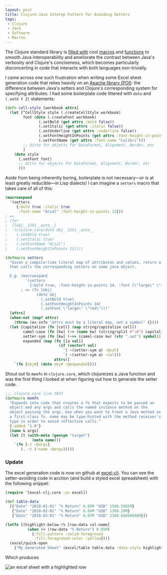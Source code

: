 ```yaml
---
layout: post
title: Clojure-Java Interop Pattern for Avoiding Setters
tags:
 - Clojure
 - Java
 - Software
 - Macros
---
```


The Clojure standard library is 
[filled with](https://clojuredocs.org/clojure.core/memfn) cool 
[macros](https://clojuredocs.org/clojure.core/doto) 
and [functions](https://clojuredocs.org/clojure.core/aset) 
to smooth Java interoperability and ameliorate the contrast between Java's 
verbosity and Clojure's conciseness, which becomes particularly disconcerting in
code that interacts with both languages non-trivially.

I came across one such frustration when writing some Excel sheet generation code
that relies heavily on an [Apache library (POI)](https://poi.apache.org/): the
difference between Java's setters and Clojure's corresponding system for 
specifying attributes. I had some boilerplate code littered with `doto` and 
`(.setX Y Z)` statements:

```clojure
(defn cell-style [workbook attrs]
  (let [^CellStyle style (.createCellStyle workbook)
        font (doto (.createFont workbook)
               (.setBold (get attrs :bold false))
               (.setItalic (get attrs :italic false))
               (.setUnderline (get attrs :underline false))
               (.setFontHeightInPoints (get attrs :font-height-in-points 11))
               (.setFontName (get attrs :font-name "Calibri")))
        ;; ditto for objects for DataFormat, Alignment, Border, etc
        ]
    (doto style 
      (.setFont font)
      ;; ditto for objects for DataFormat, Alignment, Border, etc
      )))
```

Aside from being inherently boring, boilerplate is not necessary—or is at least 
greatly reducible—in Lisp dialects! I can imagine a `setters` macro that takes care of all of this:

```clojure 
(macroexpand 
  '(setters 
     {:bold true :italic true 
      :font-name "Arial" :font-height-in-points 12}))
; =>
; (fn*
;  ([obj__1251__auto__]
;   (clojure.core/doto obj__1251__auto__
;    (.setBold true)
;    (.setItalic true)
;    (.setFontName "Arial")
;    (.setFontHeightInPoints 12))))
```

```clojure 
(defmacro setters
  "Given a compile-time literal map of attributes and values, return a function
  that calls the corresponding setters on some java object.

  E.g. (macroexpand
         '(setters
           {:bold true, :font-height-in-points 14, :font [\"large\" \"red\"]}))
       ; => (fn [obj]
              (doto obj
                (.setBold true)
                (.setFontHeightInPoints 14)
                (.setFont \"large\" \"red\")))"
  [attrs]
  (when-not (map? attrs)
    (throw (ex-info "attrs must be a literal map, not a symbol" {})))
  (let [capitalize (fn [coll] (map string/capitalize coll))
        camel-case (fn [kw] (-> (name kw) (string/split #"\W") capitalize string/join))
        setter-sym (fn [kw] (->> (camel-case kw) (str ".set") symbol))
        expanded (map (fn [[a val]]
                        (if (vector? val)
                          `( ~(setter-sym a) ~@val)
                          `( ~(setter-sym a) ~val)))
                      attrs)]
    `(fn [obj#] (doto obj# ~@expanded))))
```

Shout out to `memfn` in `clojure.core`, which clojureizes a Java function and 
was the first thing I looked at when figuring out how to generate the setter code.

```clojure
;;; clojure.core line 3837
(defmacro memfn
  "Expands into code that creates a fn that expects to be passed an
  object and any args and calls the named instance method on the
  object passing the args. Use when you want to treat a Java method as
  a first-class fn. name may be type-hinted with the method receiver's
  type in order to avoid reflective calls."
  {:added "1.0"}
  [name & args]
  (let [t (with-meta (gensym "target")
            (meta name))]
    `(fn [~t ~@args]
       (. ~t (~name ~@args)))))
```


### Update

The excel generation code is now on github at [excel-clj](https://github.com/matthewdowney/excel-clj). You
can see the setter-avoiding code in acction (and build a styled excel spreadsheet) with the following
snippet:

```clojure
(require '[excel-clj.core :as excel])

(def table-data
  [{"Date" "2018-01-01" "% Return" 0.05M "USD" 1500.5005M}
   {"Date" "2018-02-01" "% Return" 0.04M "USD" 1300.20M}
   {"Date" "2018-03-01" "% Return" 0.07M "USD" 2100.66666666M}])

(letfn [(highlight-below-5% [row-data col-name]
          (when (< (row-data "% Return") 0.05M)
            {:fill-pattern :solid-foreground
             :fill-foreground-color :yellow}))]
  (excel/quick-open
    {"My Generated Sheet" (excel/table table-data :data-style highlight-below-5%)}))
```

Which produces

![an excel sheet with a highlighted row](https://github.com/matthewdowney/excel-clj/blob/master/resources/manual-formatting.png?raw=true)

